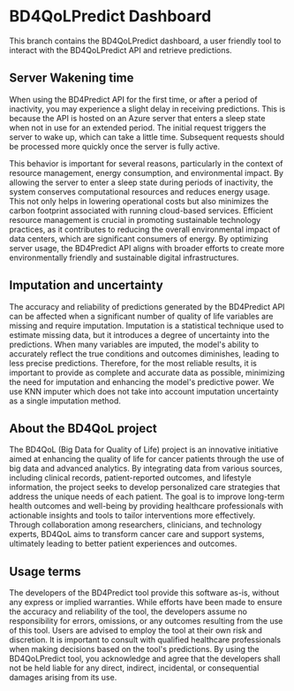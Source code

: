 # BD4QoLPredict Dashboard

This branch contains the BD4QoLPredict dashboard, a user friendly tool to interact with the BD4QoLPredict API and retrieve predictions. 

## Server Wakening time

When using the BD4Predict API for the first time, or after a period of inactivity, you may experience a slight delay in receiving predictions. This is because the API is hosted on an Azure server that enters a sleep state when not in use for an extended period. The initial request triggers the server to wake up, which can take a little time. Subsequent requests should be processed more quickly once the server is fully active.

This behavior is important for several reasons, particularly in the context of resource management, energy consumption, and environmental impact. By allowing the server to enter a sleep state during periods of inactivity, the system conserves computational resources and reduces energy usage. This not only helps in lowering operational costs but also minimizes the carbon footprint associated with running cloud-based services. Efficient resource management is crucial in promoting sustainable technology practices, as it contributes to reducing the overall environmental impact of data centers, which are significant consumers of energy. By optimizing server usage, the BD4Predict API aligns with broader efforts to create more environmentally friendly and sustainable digital infrastructures.

## Imputation and uncertainty

The accuracy and reliability of predictions generated by the BD4Predict API can be affected when a significant number of quality of life variables are missing and require imputation. Imputation is a statistical technique used to estimate missing data, but it introduces a degree of uncertainty into the predictions. When many variables are imputed, the model's ability to accurately reflect the true conditions and outcomes diminishes, leading to less precise predictions. Therefore, for the most reliable results, it is important to provide as complete and accurate data as possible, minimizing the need for imputation and enhancing the model's predictive power. We use KNN imputer which does not take into account imputation uncertainty as a single imputation method. 


## About the BD4QoL project

  The BD4QoL (Big Data for Quality of Life) project is an innovative initiative aimed at enhancing the quality of life for cancer patients through the use of big data and advanced analytics. By integrating data from various sources, including clinical records, patient-reported outcomes, and lifestyle information, the project seeks to develop personalized care strategies that address the unique needs of each patient. The goal is to improve long-term health outcomes and well-being by providing healthcare professionals with actionable insights and tools to tailor interventions more effectively. Through collaboration among researchers, clinicians, and technology experts, BD4QoL aims to transform cancer care and support systems, ultimately leading to better patient experiences and outcomes.

## Usage terms

The developers of the BD4Predict tool provide this software as-is, without any express or implied warranties. While efforts have been made to ensure the accuracy and reliability of the tool, the developers assume no responsibility for errors, omissions, or any outcomes resulting from the use of this tool. Users are advised to employ the tool at their own risk and discretion. It is important to consult with qualified healthcare professionals when making decisions based on the tool's predictions. By using the BD4QoLPredict tool, you acknowledge and agree that the developers shall not be held liable for any direct, indirect, incidental, or consequential damages arising from its use.
        
